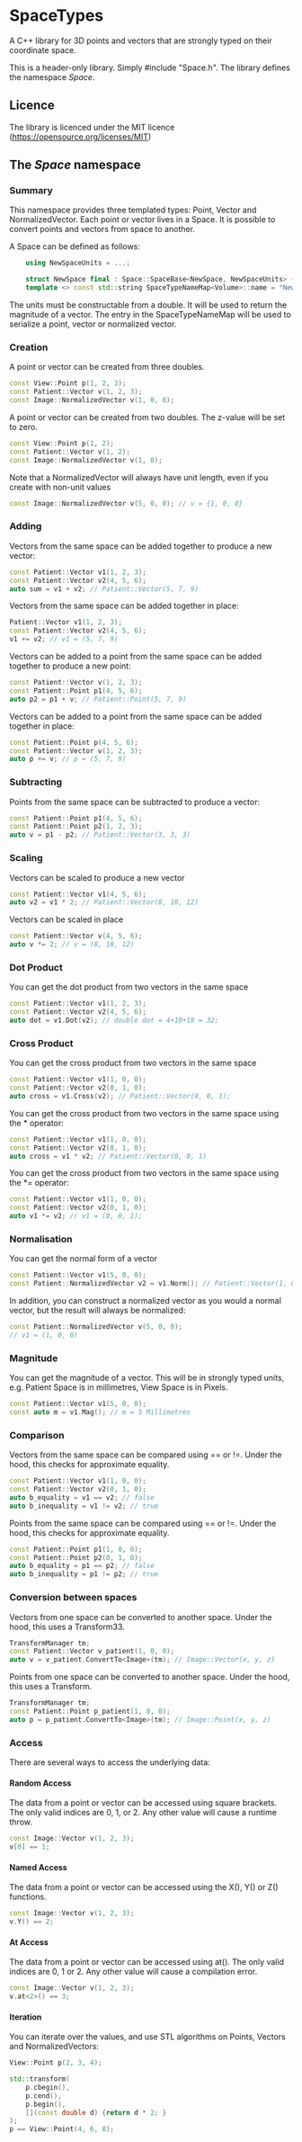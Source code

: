 # SpaceTypes

A C++ library for 3D points and vectors that are strongly typed on their coordinate space.

This is a header-only library. Simply #include "Space.h".
The library defines the namespace *Space*.

## Licence

The library is licenced under the MIT licence (https://opensource.org/licenses/MIT)

## The *Space* namespace

### Summary

This namespace provides three templated types: Point, Vector and NormalizedVector. Each point or vector lives in a 
Space. It is possible to convert points and vectors from space to another.

A Space can be defined as follows:

```cpp
    using NewSpaceUnits = ...;

    struct NewSpace final : Space::SpaceBase<NewSpace, NewSpaceUnits> {};
    template <> const std::string SpaceTypeNameMap<Volume>::name = "NewSpace";
```

The units must be constructable from a double. It will be used to return the magnitude of a vector.
The entry in the SpaceTypeNameMap will be used to serialize a point, vector or normalized vector.

### Creation

A point or vector can be created from three doubles.

```cpp
const View::Point p(1, 2, 3);
const Patient::Vector v(1, 2, 3);
const Image::NormalizedVector v(1, 0, 0);
```

A point or vector can be created from two doubles. The z-value will be set to zero.

```cpp
const View::Point p(1, 2);
const Patient::Vector v(1, 2);
const Image::NormalizedVector v(1, 0);
```

Note that a NormalizedVector will always have unit length, even if you create with non-unit values

```cpp
const Image::NormalizedVector v(5, 0, 0); // v = {1, 0, 0}
```


### Adding

Vectors from the same space can be added together to produce a new vector:

```cpp
const Patient::Vector v1(1, 2, 3);
const Patient::Vector v2(4, 5, 6);
auto sum = v1 + v2; // Patient::Vector(5, 7, 9)
```

Vectors from the same space can be added together in place:

```cpp
Patient::Vector v1(1, 2, 3);
const Patient::Vector v2(4, 5, 6);
v1 += v2; // v1 = (5, 7, 9)
```


Vectors can be added to a point from the same space can be added together to produce a new point:

```cpp
const Patient::Vector v(1, 2, 3);
const Patient::Point p1(4, 5, 6);
auto p2 = p1 + v; // Patient::Point(5, 7, 9)
```

Vectors can be added to a point from the same space can be added together in place:

```cpp
const Patient::Point p(4, 5, 6);
const Patient::Vector v(1, 2, 3);
auto p += v; // p = (5, 7, 9)
```


### Subtracting

Points from the same space can be subtracted to produce a vector:

```cpp
const Patient::Point p1(4, 5, 6);
const Patient::Point p2(1, 2, 3);
auto v = p1 - p2; // Patient::Vector(3, 3, 3)
```

### Scaling

Vectors can be scaled to produce a new vector

```cpp
const Patient::Vector v1(4, 5, 6);
auto v2 = v1 * 2; // Patient::Vector(8, 10, 12)
```

Vectors can be scaled in place

```cpp
const Patient::Vector v(4, 5, 6);
auto v *= 2; // v = (8, 10, 12)
```

### Dot Product

You can get the dot product from two vectors in the same space

```cpp
const Patient::Vector v1(1, 2, 3);
const Patient::Vector v2(4, 5, 6);
auto dot = v1.Dot(v2); // double dot = 4+10+18 = 32;
```

### Cross Product

You can get the cross product from two vectors in the same space

```cpp
const Patient::Vector v1(1, 0, 0);
const Patient::Vector v2(0, 1, 0);
auto cross = v1.Cross(v2); // Patient::Vector(0, 0, 1);
```

You can get the cross product from two vectors in the same space using the * operator:

```cpp
const Patient::Vector v1(1, 0, 0);
const Patient::Vector v2(0, 1, 0);
auto cross = v1 * v2; // Patient::Vector(0, 0, 1)
```

You can get the cross product from two vectors in the same space using the *= operator:

```cpp
const Patient::Vector v1(1, 0, 0);
const Patient::Vector v2(0, 1, 0);
auto v1 *= v2; // v1 = (0, 0, 1);
```

### Normalisation

You can get the normal form of a vector

```cpp
const Patient::Vector v1(5, 0, 0);
const Patient::NormalizedVector v2 = v1.Norm(); // Patient::Vector(1, 0, 0)
```

In addition, you can construct a normalized vector as you would a normal vector, but the result will
always be normalized:

```cpp
const Patient::NormalizedVector v(5, 0, 0);
// v1 = (1, 0, 0)
```

### Magnitude

You can get the magnitude of a vector. This will be in strongly typed units, e.g. Patient Space
is in millimetres, View Space is in Pixels.

```cpp
const Patient::Vector v1(5, 0, 0);
const auto m = v1.Mag(); // m = 5 Millimetres
```

### Comparison

Vectors from the same space can be compared using == or !=. Under the hood, this checks
for approximate equality.

```cpp
const Patient::Vector v1(1, 0, 0);
const Patient::Vector v2(0, 1, 0);
auto b_equality = v1 == v2; // false
auto b_inequality = v1 != v2; // true
```

Points from the same space can be compared using == or !=. Under the hood, this checks
for approximate equality.

```cpp
const Patient::Point p1(1, 0, 0);
const Patient::Point p2(0, 1, 0);
auto b_equality = p1 == p2; // false
auto b_inequality = p1 != p2; // true
```

### Conversion between spaces</H3>

Vectors from one space can be converted to another space. Under the hood, this uses a Transform33.

```cpp
TransformManager tm;
const Patient::Vector v_patient(1, 0, 0);
auto v = v_patient.ConvertTo<Image>(tm); // Image::Vector(x, y, z)
```

Points from one space can be converted to another space. Under the hood, this uses a Transform.

```cpp
TransformManager tm;
const Patient::Point p_patient(1, 0, 0);
auto p = p_patient.ConvertTo<Image>(tm); // Image::Point(x, y, z)
```

### Access

There are several ways to access the underlying data:

#### Random Access

The data from a point or vector can be accessed using square brackets. The only valid indices
are 0, 1, or 2. Any other value will cause a runtime throw.

```cpp
const Image::Vector v(1, 2, 3);
v[0] == 1;
```

#### Named Access</H4>

The data from a point or vector can be accessed using the X(), Y() or Z() functions.

```cpp
const Image::Vector v(1, 2, 3);
v.Y() == 2;
```

#### At Access

The data from a point or vector can be accessed using at(). The only valid indices are 0, 1 or 2.
Any other value will cause a compilation error.

```cpp
const Image::Vector v(1, 2, 3);
v.at<2>() == 3;
```

#### Iteration

You can iterate over the values, and use STL algorithms on Points, Vectors and NormalizedVectors:

```cpp
View::Point p(2, 3, 4);

std::transform(
    p.cbegin(),
    p.cend(),
    p.begin(),
    [](const double d) {return d * 2; }
);
p == View::Point(4, 6, 8);
```
